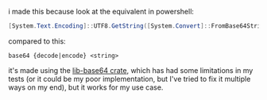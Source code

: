 i made this because look at the equivalent in powershell:

```powershell
[System.Text.Encoding]::UTF8.GetString([System.Convert]::FromBase64String("YourBase64StringHere"))
```

compared to this:

```
base64 {decode|encode} <string>
```

it's made using the [lib-base64 crate](https://crates.io/crates/lib-base64), which has had some limitations in my tests (or it could be my poor implementation, but I've tried to fix it multiple ways on my end), but it works for my use case.

